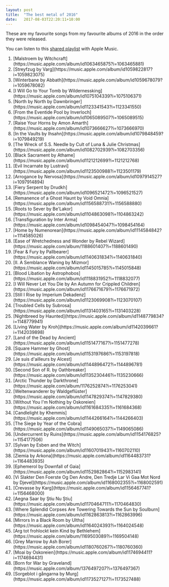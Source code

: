 ```yaml
---
layout: post
title:  "The best metal of 2016"
date:   2017-08-03T22:20:11+10:00
---
```


These are my favourite songs from my favourite albums of 2016 in the order they were released.

You can listen to this [shared playlist][] with Apple Music.

[shared playlist]: https://music.apple.com/playlist/idpl.u-r06gEC9maaoG

1. <!-- 2016-01-15 --> [Malstroem by Witchcraft](https://music.apple.com/album/id1063465875?i=1063465881)
1. <!-- 2016-01-15 --> [Streyfzug by Varg](https://music.apple.com/album/id1059822817?i=1059823075)
1. <!-- 2016-01-22 --> [Winterbane by Abbath](https://music.apple.com/album/id1059678079?i=1059678082)
1. <!-- 2016-01-29 --> [I Will Go to Your Tomb by Wildernessking](https://music.apple.com/album/id1075104339?i=1075106371)
1. <!-- 2016-02-23 --> [North by North by Dawnbringer](https://music.apple.com/album/id1123341543?i=1123341550)
1. <!-- 2016-03-04 --> [From the Eventide Pool by Inverloch](https://music.apple.com/album/id1065089507?i=1065089515)
1. <!-- 2016-03-25 --> [Raise Your Horns by Amon Amarth](https://music.apple.com/album/id1073666627?i=1073666970)
1. <!-- 2016-04-08 --> [In the Vaults by Ihsahn](https://music.apple.com/album/id1079848459?i=1079849219)
1. <!-- 2016-04-08 --> [The Wreck of S.S. Needle by Cult of Luna & Julie Christmas](https://music.apple.com/album/id1082702939?i=1082703356)
1. <!-- 2016-04-18 --> [Black Sacrament by Athame](https://music.apple.com/album/id1121212699?i=1121212768)
1. <!-- 2016-05-06 --> [Evil Incarnate by Lustravi](https://music.apple.com/album/id1123500988?i=1123501179)
1. <!-- 2016-06-03 --> [Arrogance by Nervosa](https://music.apple.com/album/id1097914527?i=1097914894)
1. <!-- 2016-06-03 --> [Fiery Serpent by Drudkh](https://music.apple.com/album/id1096521472?i=1096521527)
1. <!-- 2016-06-20 --> [Remanence of a Ghost Haunt by Void Omnia](https://music.apple.com/album/id1156588731?i=1156588880)
1. <!-- 2016-06-24 --> [Roots to Sever by Be'Lakor](https://music.apple.com/album/id1104863098?i=1104863242)
1. <!-- 2016-07-08 --> [Transfiguration by Inter Arma](https://music.apple.com/album/id1098454047?i=1098454164)
1. <!-- 2016-07-22 --> [Home by Numenorean](https://music.apple.com/album/id1114584842?i=1114585026)
1. <!-- 2016-08-10 --> [Ease of Wretchedness and Wonder by Rebel Wizard](https://music.apple.com/album/1188601407?i=1188601490)
1. <!-- 2016-08-10 --> [Fear & Fury by Pallbearer](https://music.apple.com/album/id1140631834?i=1140631840)
1. <!-- 2016-08-12 --> [II. A Semblance Waning by Mizmor](https://music.apple.com/album/id1145015785?i=1145015848)
1. <!-- 2016-08-26 --> [Blood Libation by Astrophobos](https://music.apple.com/album/id1118831952?i=1118832077)
1. <!-- 2016-08-26 --> [I Will Never Let You Die by An Autumn for Crippled Children](https://music.apple.com/album/id1176671679?i=1176671972)
1. <!-- 2016-08-26 --> [Still I Rise by Imperium Dekadenz](https://music.apple.com/album/id1123069908?i=1123070107)
1. <!-- 2016-08-26 --> [Troubled Cells by Subrosa](https://music.apple.com/album/id1131403165?i=1131403228)
1. <!-- 2016-08-31 --> [Nightbreed by Haunted](https://music.apple.com/album/id1148779834?i=1148779941)
1. <!-- 2016-09-02 --> [Living Water by Kroh](https://music.apple.com/album/id1142039661?i=1142039898)
1. <!-- 2016-09-16 --> [Land of the Dead by Ancient](https://music.apple.com/album/id1151477167?i=1151477278)
1. <!-- 2016-09-16 --> [Square Hammer by Ghost](https://music.apple.com/album/id1153197686?i=1153197818)
1. <!-- 2016-09-30 --> [Je suis d'ailleurs by Alcest](https://music.apple.com/album/id1144896472?i=1144896781)
1. <!-- 2016-09-30 --> [Second Son of R. by Oathbreaker](https://music.apple.com/album/id1135230446?i=1135230666)
1. <!-- 2016-10-14 --> [Arctic Thunder by Darkthrone](https://music.apple.com/album/1176252874?i=1176253041)
1. <!-- 2016-10-14 --> [Weltenwanderer by Waldgeflüster](https://music.apple.com/album/id1147829374?i=1147829380)
1. <!-- 2016-10-15 --> [Without You I'm Nothing by Oskoreien](https://music.apple.com/album/id1161684335?i=1161684368)
1. <!-- 2016-10-21 --> [Candlelight by Khemmis](https://music.apple.com/album/id1144266164?i=1144266403)
1. <!-- 2016-10-21 --> [The Siege by Year of the Cobra](https://music.apple.com/album/id1149065037?i=1149065086)
1. <!-- 2016-10-28 --> [Undercurrent by Ruins](https://music.apple.com/album/id1154176825?i=1154177506)
1. <!-- 2016-11-04 --> [Sylvan by Esben and the Witch](https://music.apple.com/album/id1160701943?i=1160702110)
1. <!-- 2016-11-04 --> [Ziemia by Arkona](https://music.apple.com/album/id1164483731?i=1164483935)
1. <!-- 2016-11-11 --> [Ephemerol by Downfall of Gaia](https://music.apple.com/album/id1152982864?i=1152983141)
1. <!-- 2016-11-11 --> [Vi Slakter Den Foerste Og Den Andre, Den Tredje Lar Vi Gaa Mot Nord by Djevel](https://music.apple.com/album/id1168002355?i=1168002591)
1. <!-- 2016-11-14 --> [Crevasse by Karg](https://music.apple.com/album/id1156467741?i=1156468000)
1. <!-- 2016-11-18 --> [Aegna Saar by Ştiu Nu Ştiu](https://music.apple.com/album/id1170464711?i=1170464830)
1. <!-- 2016-11-18 --> [Where Splendid Corpses Are Towering Towards the Sun by Soulburn](https://music.apple.com/album/id1162863813?i=1162863996)
1. <!-- 2016-12-01 --> [Mirrors In a Black Room by Ultha](https://music.apple.com/album/id1164024393?i=1164024548)
1. <!-- 2016-12-02 --> [Arg tot frohlockt kein Kind by Bethlehem](https://music.apple.com/album/1169503089?i=1169504148)
1. <!-- 2016-12-02 --> [Grey Marrow by Ash Borer](https://music.apple.com/album/id1180760267?i=1180760360)
1. <!-- 2016-12-02 --> [Moai by Oskoreien](https://music.apple.com/album/id1174694411?i=1174694431)
1. <!-- 2016-12-09 --> [Born for War by Graveland](https://music.apple.com/album/1376497207?i=1376497367)
1. <!-- 2016-12-16 --> [Sorgeblot i gångarna by Murg](https://music.apple.com/album/id1173527127?i=1173527488)
